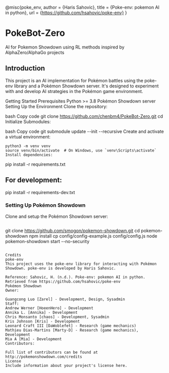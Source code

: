 



@misc{poke_env,
    author       = {Haris Sahovic},
    title        = {Poke-env: pokemon AI in python},
    url          = {https://github.com/hsahovic/poke-env}
}

# PokeBot-Zero
AI for Pokemon Showdown using RL methods inspired by AlphaZero/AlphaGo projects

## Introduction
This project is an AI implementation for Pokémon battles using the poke-env library and a Pokémon Showdown server. It's designed to experiment with and develop AI strategies in the Pokémon game environment.

Getting Started
Prerequisites
Python >= 3.8
Pokémon Showdown server
Setting Up the Environment
Clone the repository:

bash
Copy code
git clone <https://github.com/chenbm4/PokeBot-Zero.git>
cd <PokeBot-Zero>
Initialize Submodules:

bash
Copy code
git submodule update --init --recursive
Create and activate a virtual environment:

```
python3 -m venv venv
source venv/bin/activate  # On Windows, use `venv\Scripts\activate`
Install dependencies:

```
pip install -r requirements.txt
## For development:
pip install -r requirements-dev.txt
### Setting Up Pokémon Showdown
Clone and setup the Pokémon Showdown server:
```
```
git clone https://github.com/smogon/pokemon-showdown.git
cd pokemon-showdown
npm install
cp config/config-example.js config/config.js
node pokemon-showdown start --no-security
```

Credits
poke-env
This project uses the poke-env library for interacting with Pokémon Showdown. poke-env is developed by Haris Sahovic.

Reference: Sahovic, H. (n.d.). Poke-env: pokemon AI in python. Retrieved from https://github.com/hsahovic/poke-env
Pokémon Showdown
Owner:

Guangcong Luo [Zarel] - Development, Design, Sysadmin
Staff:
Andrew Werner [HoeenHero] - Development
Annika L. [Annika] - Development
Chris Monsanto [chaos] - Development, Sysadmin
Kris Johnson [Kris] - Development
Leonard Craft III [DaWoblefet] - Research (game mechanics)
Mathieu Dias-Martins [Marty-D] - Research (game mechanics), Development
Mia A [Mia] - Development
Contributors:

Full list of contributors can be found at http://pokemonshowdown.com/credits
License
Include information about your project's license here.